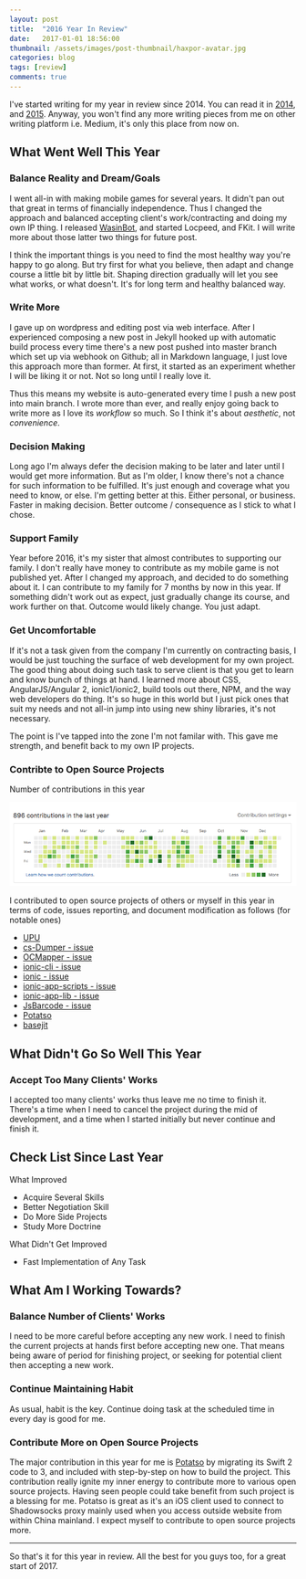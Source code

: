 ```yaml
---
layout: post
title:  "2016 Year In Review"
date:   2017-01-01 18:56:00
thumbnail: /assets/images/post-thumbnail/haxpor-avatar.jpg
categories: blog
tags: [review]
comments: true
---
```


I've started writing for my year in review since 2014. You can read it in [2014](https://medium.com/@haxpor/2014-year-in-review-8d90fced9918#.dh1jw5dbs), and [2015](https://medium.com/@haxpor/2015-year-in-review-7f74b72161df#.e2wl20bu0). Anyway, you won't find any more writing pieces from me on other writing platform i.e. Medium, it's only this place from now on.

## What Went Well This Year

### Balance Reality and Dream/Goals

I went all-in with making mobile games for several years. It didn't pan out that great in terms of financially independence. Thus I changed the approach and balanced accepting client's work/contracting and doing my own IP thing. I released [WasinBot](https://wasinbot.wasin.io/), and started Locpeed, and FKit. I will write more about those latter two things for future post.

I think the important things is you need to find the most healthy way you're happy to go along. But try first for what you believe, then adapt and change course a little bit by little bit. Shaping direction gradually will let you see what works, or what doesn't. It's for long term and healthy balanced way. 

### Write More

I gave up on wordpress and editing post via web interface. After I experienced composing a new post in Jekyll hooked up with automatic build process every time there's a new post pushed into master branch which set up via webhook on Github; all in Markdown language, I just love this approach more than former. At first, it started as an experiment whether I will be liking it or not. Not so long until I really love it.

Thus this means my website is auto-generated every time I push a new post into main branch. I wrote more than ever, and really enjoy going back to write more as I love its *workflow* so much. So I think it's about *aesthetic*, not *convenience*.

### Decision Making

Long ago I'm always defer the decision making to be later and later until I would get more information. But as I'm older, I know there's not a chance for such information to be fulfilled. It's just enough and coverage what you need to know, or else. I'm getting better at this. Either personal, or business. Faster in making decision. Better outcome / consequence as I stick to what I chose.

### Support Family

Year before 2016, it's my sister that almost contributes to supporting our family. I don't really have money to contribute as my mobile game is not published yet. After I changed my approach, and decided to do something about it. I can contribute to my family for 7 months by now in this year. If something didn't work out as expect, just gradually change its course, and work further on that. Outcome would likely change. You just adapt.

### Get Uncomfortable

If it's not a task given from the company I'm currently on contracting basis, I would be just touching the surface of web development for my own project. The good thing about doing such task to serve client is that you get to learn and know bunch of things at hand. I learned more about CSS, AngularJS/Angular 2, ionic1/ionic2, build tools out there, NPM, and the way web developers do thing. It's so huge in this world but I just pick ones that suit my needs and not all-in jump into using new shiny libraries, it's not necessary.

The point is I've tapped into the zone I'm not familar with. This gave me strength, and benefit back to my own IP projects.

### Contribte to Open Source Projects

Number of contributions in this year

![Number of github contributions](/assets/images/github/stats-2016.png)

I contributed to open source projects of others or myself in this year in terms of code, issues reporting, and document modification as follows (for notable ones)

* [UPU](https://github.com/haxpor/UPU)
* [cs-Dumper - issue](https://github.com/ken39arg/cs-Dumper/issues/1)
* [OCMapper - issue](https://github.com/aryaxt/OCMapper/issues/55)
* [ionic-cli - issue](https://github.com/aryaxt/OCMapper/issues/55)
* [ionic - issue](https://github.com/driftyco/ionic/issues/8926)
* [ionic-app-scripts - issue](https://github.com/driftyco/ionic-app-scripts/issues/245)
* [ionic-app-lib - issue](https://github.com/driftyco/ionic-app-lib/pull/128)
* [JsBarcode - issue](https://github.com/lindell/JsBarcode/issues/114)
* [Potatso](https://github.com/haxpor/Potatso)
* [basejit](https://github.com/haxpor/basejit)

## What Didn't Go So Well This Year

### Accept Too Many Clients' Works

I accepted too many clients' works thus leave me no time to finish it.
There's a time when I need to cancel the project during the mid of development, and a time when I started initially but never continue and finish it.

## Check List Since Last Year

What Improved

* Acquire Several Skills
* Better Negotiation Skill
* Do More Side Projects
* Study More Doctrine

What Didn't Get Improved

* Fast Implementation of Any Task

## What Am I Working Towards?

### Balance Number of Clients' Works

I need to be more careful before accepting any new work. I need to finish the current projects at hands first before accepting new one. That means being aware of period for finishing project, or seeking for potential client then accepting a new work.

### Continue Maintaining Habit

As usual, habit is the key. Continue doing task at the scheduled time in every day is good for me.

### Contribute More on Open Source Projects

The major contribution in this year for me is [Potatso](https://github.com/haxpor/Potatso) by migrating its Swift 2 code to 3, and included with step-by-step on how to build the project. This contribution really ignite my inner energy to contribute more to various open source projects. Having seen people could take benefit from such project is a blessing for me. Potatso is great as it's an iOS client used to connect to Shadowsocks proxy mainly used when you access outside website from within China mainland. I expect myself to contribute to open source projects more.

---


So that's it for this year in review.
All the best for you guys too, for a great start of 2017.